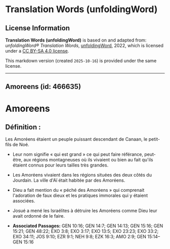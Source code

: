 # Translation Words (unfoldingWord)

## License Information

**Translation Words (unfoldingWord)** is based on and adapted from: _unfoldingWord® Translation Words_, [unfoldingWord](https://unfoldingword.org/utw), 2022, which is licensed under a [CC BY-SA 4.0 license](https://creativecommons.org/licenses/by-sa/4.0/legalcode.en).

This markdown version (created `2025-10-16`) is provided under the same license.



--------------------------------

## Amoreens (id: 466635)

Amoreens
========

Définition :
------------

Les Amoréens étaient un peuple puissant descendant de Canaan, le petit\-fils de Noé.

* Leur nom signifie « qui est grand » ce qui peut faire référance, peut\-être, aux régions montagneuses où ils vivaient ou bien au fait qu'ils étaient connus pour leurs tailles très grandes.
* Les Amoréens vivaient dans les régions situées des deux côtés du Jourdain. La ville d'Aï était habitée par des Amoréens.
* Dieu a fait mention du « péché des Amoréens » qui comprenait l'adoration de faux dieux et les pratiques immorales qui y étaient associées.
* Josué a mené les Israélites à détruire les Amoréens comme Dieu leur avait ordonné de le faire.

* **Associated Passages:** GEN 10:16; GEN 14:7; GEN 14:13; GEN 15:16; GEN 15:21; GEN 48:22; EXO 3:8; EXO 3:17; EXO 13:5; EXO 23:23; EXO 33:2; EXO 34:11; JOS 9:10; EZR 9:1; NEH 9:8; EZK 16:3; AMO 2:9; GEN 15:14–GEN 15:16

